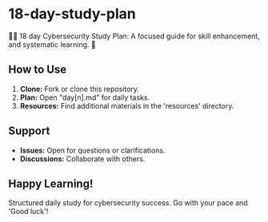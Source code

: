 # 18-day-study-plan
🔐📘 18 day Cybersecurity Study Plan: A focused guide for skill enhancement, and systematic learning. 🚀

## How to Use
1. **Clone:** Fork or clone this repository.
2. **Plan:** Open "day[n].md" for daily tasks.
3. **Resources:** Find additional materials in the 'resources' directory.

## Support
- **Issues:** Open for questions or clarifications.
- **Discussions:** Collaborate with others.

## Happy Learning!
Structured daily study for cybersecurity success. Go with your pace and 'Good luck'!
